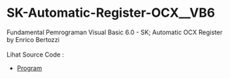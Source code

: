 # SK-Automatic-Register-OCX__VB6
Fundamental Pemrograman Visual Basic 6.0 - SK; Automatic OCX Register by Enrico Bertozzi<br><br>
Lihat Source Code : <br>
- <a href="https://github.com/RizkyKhapidsyah/SK-Automatic-Register-OCX__VB6">Program</a>
